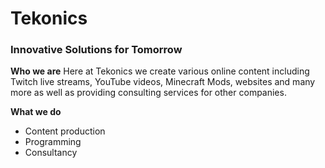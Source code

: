# Tekonics
### Innovative Solutions for Tomorrow

**Who we are**
Here at Tekonics we create various online content including Twitch live streams, YouTube videos, Minecraft Mods, websites and many more as well as providing consulting services for other companies.

**What we do**
- Content production
- Programming
- Consultancy

<!--

**Here are some ideas to get you started:**

🙋‍♀️ A short introduction - what is your organization all about?
🌈 Contribution guidelines - how can the community get involved?
👩‍💻 Useful resources - where can the community find your docs? Is there anything else the community should know?
🍿 Fun facts - what does your team eat for breakfast?
🧙 Remember, you can do mighty things with the power of [Markdown](https://docs.github.com/github/writing-on-github/getting-started-with-writing-and-formatting-on-github/basic-writing-and-formatting-syntax)
-->
